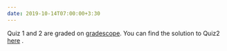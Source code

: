 ```yaml
---
date: 2019-10-14T07:00:00+3:30
---
```

Quiz 1 and 2 are graded on <a href="https://www.gradescope.com/">gradescope</a>. You can find the solution to Quiz2 [here](static_files/quizes/Quiz2-Solution.pdf) .